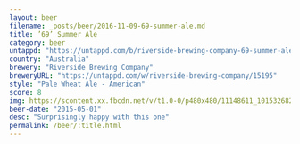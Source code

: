```yaml
---
layout: beer
filename: _posts/beer/2016-11-09-69-summer-ale.md
title: ’69’ Summer Ale
category: beer
untappd: "https://untappd.com/b/riverside-brewing-company-69-summer-ale/165274"
country: "Australia"
brewery: "Riverside Brewing Company"
breweryURL: "https://untappd.com/w/riverside-brewing-company/15195"
style: "Pale Wheat Ale - American"
score: 8
img: https://scontent.xx.fbcdn.net/v/t1.0-0/p480x480/11148611_10153268294718745_4388827143167133097_n.jpg?oh=dc6e7adc17779ad481953f2df131de33&oe=592E50A9
beer-date: "2015-05-01"
desc: "Surprisingly happy with this one"
permalink: /beer/:title.html
---
```

